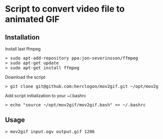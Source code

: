 # Script to convert video file to animated GIF

## Installation 

Install last ffmpeg
<pre>
> sudo apt-add-repository ppa:jon-severinsson/ffmpeg
> sudo apt-get update
> sudo apt-get install ffmpeg
</pre>

Download the script
<pre>
> git clone git@github.com:herclogon/mov2gif.git ~/opt/mov2gif
</pre>

Add script initialization to your ~/.bashrc
<pre>
> echo "source ~/opt/mov2gif/mov2gif.bash" >> ~/.bashrc
</pre>

## Usage

<pre>
> mov2gif input.ogv output.gif 1280
</pre>
